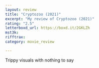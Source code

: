 ```yaml
---
layout: review
title: "Cryptozoo (2021)"
excerpt: "My review of Cryptozoo (2021)"
rating: "2.5"
letterboxd_url: https://boxd.it/2GKLZh
mst3k: 
rifftrax: 
category: movie_review

---
```


Trippy visuals with nothing to say